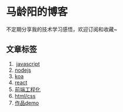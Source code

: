 # 马龄阳的博客

不定期分享我的技术学习感悟，欢迎订阅和收藏~

## 文章标签

1.  [javascript](https://github.com/mly-zju/blog/issues?q=is%3Aissue+is%3Aopen+label%3Ajavascript)
2.  [nodejs](https://github.com/mly-zju/blog/issues?q=is%3Aissue+is%3Aopen+label%3Anodejs)
3.  [koa](https://github.com/mly-zju/blog/issues?q=is%3Aissue+is%3Aopen+label%3Akoa)
4.  [react](https://github.com/mly-zju/blog/issues?q=is%3Aissue+is%3Aopen+label%3Areact)
5.  [前端工程化](https://github.com/mly-zju/blog/issues?q=is%3Aissue+is%3Aopen+label%3A%E5%89%8D%E7%AB%AF%E5%B7%A5%E7%A8%8B%E5%8C%96)
6.  [html/css](https://github.com/mly-zju/blog/issues?q=is%3Aissue+is%3Aopen+label%3Ahtml%2Fcss)
7.  [作品demo](https://github.com/mly-zju/blog/issues?q=is%3Aissue+is%3Aopen+label%3A%E4%BD%9C%E5%93%81demo)
